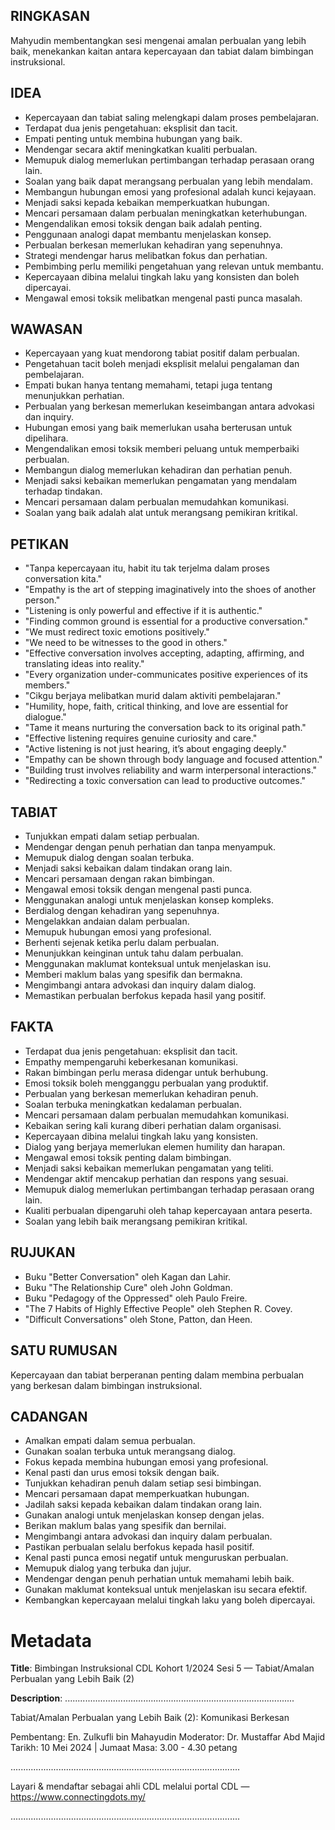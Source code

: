 ## RINGKASAN
Mahyudin membentangkan sesi mengenai amalan perbualan yang lebih baik, menekankan kaitan antara kepercayaan dan tabiat dalam bimbingan instruksional.

## IDEA
- Kepercayaan dan tabiat saling melengkapi dalam proses pembelajaran.
- Terdapat dua jenis pengetahuan: eksplisit dan tacit.
- Empati penting untuk membina hubungan yang baik.
- Mendengar secara aktif meningkatkan kualiti perbualan.
- Memupuk dialog memerlukan pertimbangan terhadap perasaan orang lain.
- Soalan yang baik dapat merangsang perbualan yang lebih mendalam.
- Membangun hubungan emosi yang profesional adalah kunci kejayaan.
- Menjadi saksi kepada kebaikan memperkuatkan hubungan.
- Mencari persamaan dalam perbualan meningkatkan keterhubungan.
- Mengendalikan emosi toksik dengan baik adalah penting.
- Penggunaan analogi dapat membantu menjelaskan konsep.
- Perbualan berkesan memerlukan kehadiran yang sepenuhnya.
- Strategi mendengar harus melibatkan fokus dan perhatian.
- Pembimbing perlu memiliki pengetahuan yang relevan untuk membantu.
- Kepercayaan dibina melalui tingkah laku yang konsisten dan boleh dipercayai.
- Mengawal emosi toksik melibatkan mengenal pasti punca masalah.

## WAWASAN
- Kepercayaan yang kuat mendorong tabiat positif dalam perbualan.
- Pengetahuan tacit boleh menjadi eksplisit melalui pengalaman dan pembelajaran.
- Empati bukan hanya tentang memahami, tetapi juga tentang menunjukkan perhatian.
- Perbualan yang berkesan memerlukan keseimbangan antara advokasi dan inquiry.
- Hubungan emosi yang baik memerlukan usaha berterusan untuk dipelihara.
- Mengendalikan emosi toksik memberi peluang untuk memperbaiki perbualan.
- Membangun dialog memerlukan kehadiran dan perhatian penuh.
- Menjadi saksi kebaikan memerlukan pengamatan yang mendalam terhadap tindakan.
- Mencari persamaan dalam perbualan memudahkan komunikasi.
- Soalan yang baik adalah alat untuk merangsang pemikiran kritikal.

## PETIKAN
- "Tanpa kepercayaan itu, habit itu tak terjelma dalam proses conversation kita."
- "Empathy is the art of stepping imaginatively into the shoes of another person."
- "Listening is only powerful and effective if it is authentic."
- "Finding common ground is essential for a productive conversation."
- "We must redirect toxic emotions positively."
- "We need to be witnesses to the good in others."
- "Effective conversation involves accepting, adapting, affirming, and translating ideas into reality."
- "Every organization under-communicates positive experiences of its members."
- "Cikgu berjaya melibatkan murid dalam aktiviti pembelajaran."
- "Humility, hope, faith, critical thinking, and love are essential for dialogue."
- "Tame it means nurturing the conversation back to its original path."
- "Effective listening requires genuine curiosity and care."
- "Active listening is not just hearing, it’s about engaging deeply."
- "Empathy can be shown through body language and focused attention."
- "Building trust involves reliability and warm interpersonal interactions."
- "Redirecting a toxic conversation can lead to productive outcomes."

## TABIAT
- Tunjukkan empati dalam setiap perbualan.
- Mendengar dengan penuh perhatian dan tanpa menyampuk.
- Memupuk dialog dengan soalan terbuka.
- Menjadi saksi kebaikan dalam tindakan orang lain.
- Mencari persamaan dengan rakan bimbingan.
- Mengawal emosi toksik dengan mengenal pasti punca.
- Menggunakan analogi untuk menjelaskan konsep kompleks.
- Berdialog dengan kehadiran yang sepenuhnya.
- Mengelakkan andaian dalam perbualan.
- Memupuk hubungan emosi yang profesional.
- Berhenti sejenak ketika perlu dalam perbualan.
- Menunjukkan keinginan untuk tahu dalam perbualan.
- Menggunakan maklumat konteksual untuk menjelaskan isu.
- Memberi maklum balas yang spesifik dan bermakna.
- Mengimbangi antara advokasi dan inquiry dalam dialog.
- Memastikan perbualan berfokus kepada hasil yang positif.

## FAKTA
- Terdapat dua jenis pengetahuan: eksplisit dan tacit.
- Empathy mempengaruhi keberkesanan komunikasi.
- Rakan bimbingan perlu merasa didengar untuk berhubung.
- Emosi toksik boleh mengganggu perbualan yang produktif.
- Perbualan yang berkesan memerlukan kehadiran penuh.
- Soalan terbuka meningkatkan kedalaman perbualan.
- Mencari persamaan dalam perbualan memudahkan komunikasi.
- Kebaikan sering kali kurang diberi perhatian dalam organisasi.
- Kepercayaan dibina melalui tingkah laku yang konsisten.
- Dialog yang berjaya memerlukan elemen humility dan harapan.
- Mengawal emosi toksik penting dalam bimbingan.
- Menjadi saksi kebaikan memerlukan pengamatan yang teliti.
- Mendengar aktif mencakup perhatian dan respons yang sesuai.
- Memupuk dialog memerlukan pertimbangan terhadap perasaan orang lain.
- Kualiti perbualan dipengaruhi oleh tahap kepercayaan antara peserta.
- Soalan yang lebih baik merangsang pemikiran kritikal.

## RUJUKAN
- Buku "Better Conversation" oleh Kagan dan Lahir.
- Buku "The Relationship Cure" oleh John Goldman.
- Buku "Pedagogy of the Oppressed" oleh Paulo Freire.
- "The 7 Habits of Highly Effective People" oleh Stephen R. Covey.
- "Difficult Conversations" oleh Stone, Patton, dan Heen.

## SATU RUMUSAN
Kepercayaan dan tabiat berperanan penting dalam membina perbualan yang berkesan dalam bimbingan instruksional.

## CADANGAN
- Amalkan empati dalam semua perbualan.
- Gunakan soalan terbuka untuk merangsang dialog.
- Fokus kepada membina hubungan emosi yang profesional.
- Kenal pasti dan urus emosi toksik dengan baik.
- Tunjukkan kehadiran penuh dalam setiap sesi bimbingan.
- Mencari persamaan dapat memperkuatkan hubungan.
- Jadilah saksi kepada kebaikan dalam tindakan orang lain.
- Gunakan analogi untuk menjelaskan konsep dengan jelas.
- Berikan maklum balas yang spesifik dan bernilai.
- Mengimbangi antara advokasi dan inquiry dalam perbualan.
- Pastikan perbualan selalu berfokus kepada hasil positif.
- Kenal pasti punca emosi negatif untuk menguruskan perbualan.
- Memupuk dialog yang terbuka dan jujur.
- Mendengar dengan penuh perhatian untuk memahami lebih baik.
- Gunakan maklumat konteksual untuk menjelaskan isu secara efektif.
- Kembangkan kepercayaan melalui tingkah laku yang boleh dipercayai.

# Metadata
**Title**: Bimbingan Instruksional CDL Kohort 1/2024 Sesi 5 — Tabiat/Amalan Perbualan yang Lebih Baik (2)

**Description**: ...........................................................................................

Tabiat/Amalan Perbualan yang Lebih Baik (2): Komunikasi Berkesan 

Pembentang: En. Zulkufli bin Mahayudin
Moderator: Dr. Mustaffar Abd Majid
Tarikh: 10 Mei 2024   |   Jumaat
Masa: 3.00 - 4.30 petang

...........................................................................................

Layari & mendaftar sebagai ahli CDL melalui portal CDL — https://www.connectingdots.my/

...........................................................................................